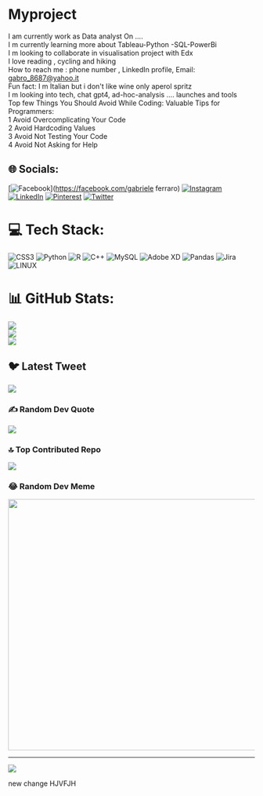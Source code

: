 # Myproject
 I am currently work as Data analyst On ....<br>I m currently learning more about Tableau-Python -SQL-PowerBi <br>I m looking to collaborate in visualisation project with Edx<br>I love reading , cycling and hiking<br>How to reach me : phone number , LinkedIn profile, Email: gabro_8687@yahoo.it<br>Fun fact: I m Italian but i don't like wine only aperol spritz<br>I m looking into tech, chat gpt4, ad-hoc-analysis .... launches and tools<br>Top few Things You Should Avoid While Coding: Valuable Tips for Programmers:<br>1 Avoid Overcomplicating Your Code<br>2 Avoid Hardcoding Values<br>3 Avoid Not Testing Your Code<br>4 Avoid Not Asking for Help <br>


## 🌐 Socials:
[![Facebook](https://img.shields.io/badge/Facebook-%231877F2.svg?logo=Facebook&logoColor=white)](https://facebook.com/gabriele ferraro) [![Instagram](https://img.shields.io/badge/Instagram-%23E4405F.svg?logo=Instagram&logoColor=white)](https://instagram.com/gabriele_ferraro) [![LinkedIn](https://img.shields.io/badge/LinkedIn-%230077B5.svg?logo=linkedin&logoColor=white)](https://linkedin.com/in/https://www.linkedin.com/in/gabriele-ferraro-88848663/) [![Pinterest](https://img.shields.io/badge/Pinterest-%23E60023.svg?logo=Pinterest&logoColor=white)](https://pinterest.com/@gabro_8687) [![Twitter](https://img.shields.io/badge/Twitter-%231DA1F2.svg?logo=Twitter&logoColor=white)](https://twitter.com/gabriele.ferraro) 

# 💻 Tech Stack:
![CSS3](https://img.shields.io/badge/css3-%231572B6.svg?style=for-the-badge&logo=css3&logoColor=white) ![Python](https://img.shields.io/badge/python-3670A0?style=for-the-badge&logo=python&logoColor=ffdd54) ![R](https://img.shields.io/badge/r-%23276DC3.svg?style=for-the-badge&logo=r&logoColor=white) ![C++](https://img.shields.io/badge/c++-%2300599C.svg?style=for-the-badge&logo=c%2B%2B&logoColor=white) ![MySQL](https://img.shields.io/badge/mysql-%2300f.svg?style=for-the-badge&logo=mysql&logoColor=white) ![Adobe XD](https://img.shields.io/badge/Adobe%20XD-470137?style=for-the-badge&logo=Adobe%20XD&logoColor=#FF61F6) ![Pandas](https://img.shields.io/badge/pandas-%23150458.svg?style=for-the-badge&logo=pandas&logoColor=white) ![Jira](https://img.shields.io/badge/jira-%230A0FFF.svg?style=for-the-badge&logo=jira&logoColor=white) ![LINUX](https://img.shields.io/badge/Linux-FCC624?style=for-the-badge&logo=linux&logoColor=black)
# 📊 GitHub Stats:
![](https://github-readme-stats.vercel.app/api?username=gabriele8687&theme=bear&hide_border=false&include_all_commits=false&count_private=false)<br/>
![](https://github-readme-streak-stats.herokuapp.com/?user=gabriele8687&theme=bear&hide_border=false)<br/>
![](https://github-readme-stats.vercel.app/api/top-langs/?username=gabriele8687&theme=bear&hide_border=false&include_all_commits=false&count_private=false&layout=compact)

## 🐦 Latest Tweet
[![](https://gtce.itsvg.in/api?username=gabriele.ferraro)](https://github.com/VishwaGauravIn/github-twitter-card-embed)

### ✍️ Random Dev Quote
![](https://quotes-github-readme.vercel.app/api?type=horizontal&theme=light)

### 🔝 Top Contributed Repo
![](https://github-contributor-stats.vercel.app/api?username=gabriele8687&limit=5&theme=discord&combine_all_yearly_contributions=true)

### 😂 Random Dev Meme
<img src="https://rm.up.railway.app/" width="512px"/>

---
[![](https://visitcount.itsvg.in/api?id=gabriele8687&icon=0&color=1)](https://visitcount.itsvg.in)

<!-- Proudly created with GPRM ( https://gprm.itsvg.in ) -->

new change
HJVFJH
